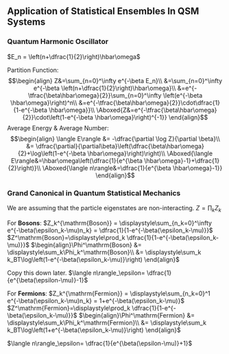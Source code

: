 
## Application of Statistical Ensembles In QSM Systems



### Quantum Harmonic Oscillator

$E_n = \left(n+\dfrac{1}{2}\right)\hbar\omega$

Partition Function:
$$\begin{align}
Z&=\sum_{n=0}^\infty e^{-\beta E_n}\\
&=\sum_{n=0}^\infty e^{-\beta \left(n+\dfrac{1}{2}\right)\hbar\omega}\\
&=e^{-\tfrac{\beta\hbar\omega}{2}}\sum_{n=0}^\infty \left(e^{-\beta \hbar\omega}\right)^n\\
&=e^{-\tfrac{\beta\hbar\omega}{2}}\cdot\dfrac{1}{1-e^{-\beta \hbar\omega}}\\
\Aboxed{Z&=e^{-\tfrac{\beta\hbar\omega}{2}}\cdot\left(1-e^{-\beta \hbar\omega}\right)^{-1}}
\end{align}$$
Average Energy & Average Number:
$$\begin{align}
\langle E\rangle &= -\dfrac{\partial \log Z}{\partial \beta}\\
&= \dfrac{\partial}{\partial\beta}\left(\dfrac{\beta\hbar\omega}{2}+\log\left(1-e^{-\beta \hbar\omega}\right)\right)\\
\Aboxed{\langle E\rangle&=\hbar\omega\left(\dfrac{1}{e^{\beta \hbar\omega}-1}+\dfrac{1}{2}\right)}\\
\Aboxed{\langle n\rangle&=\dfrac{1}{e^{\beta \hbar\omega}-1}}
\end{align}$$

### Grand Canonical in Quantum Statistical Mechanics
We are assuming that the particle eigenstates are non-interacting.
$Z=\displaystyle\prod_k Z_k$

For **Bosons**:
$Z_k^{\mathrm{Boson}} = \displaystyle\sum_{n_k=0}^\infty e^{-\beta(\epsilon_k-\mu)n_k} = \dfrac{1}{1-e^{-\beta(\epsilon_k-\mu)}}$
$Z^\mathrm{Boson}=\displaystyle\prod_k \dfrac{1}{1-e^{-\beta(\epsilon_k-\mu)}}$
$\begin{align}\Phi^\mathrm{Boson} &= \displaystyle\sum_k\Phi_k^\mathrm{Boson}\\ &= \displaystyle\sum_k k_BT\log\left(1-e^{-\beta(\epsilon_k-\mu)}\right) \end{align}$

Copy this down later.
$\langle n\rangle_\epsilon= \dfrac{1}{e^{\beta(\epsilon-\mu)}-1}$


For **Fermions**:
$Z_k^{\mathrm{Fermion}} = \displaystyle\sum_{n_k=0}^1 e^{-\beta(\epsilon_k-\mu)n_k} = 1+e^{-\beta(\epsilon_k-\mu)}$
$Z^\mathrm{Fermion}=\displaystyle\prod_k \dfrac{1}{1-e^{-\beta(\epsilon_k-\mu)}}$
$\begin{align}\Phi^\mathrm{Fermion} &= \displaystyle\sum_k\Phi_k^\mathrm{Fermion}\\ &= \displaystyle\sum_k k_BT\log\left(1+e^{-\beta(\epsilon_k-\mu)}\right) \end{align}$

$\langle n\rangle_\epsilon= \dfrac{1}{e^{\beta(\epsilon-\mu)}+1}$
